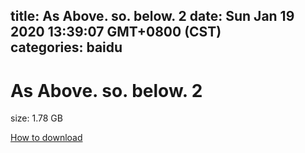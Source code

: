 
title: As Above. so. below. 2
date: Sun Jan 19 2020 13:39:07 GMT+0800 (CST)    
categories: baidu
---

# As Above. so. below. 2
size: 1.78 GB
 
 

[How to download](https://bpcam.bemobtrk.com/go/2ceec3aa-1ca2-46d6-b9ff-aaa5c184517c?jno=1832)